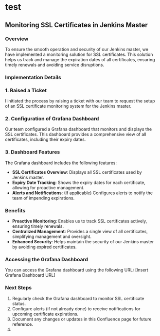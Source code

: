 # test

## Monitoring SSL Certificates in Jenkins Master

### Overview

To ensure the smooth operation and security of our Jenkins master, we have implemented a monitoring solution for SSL certificates. This solution helps us track and manage the expiration dates of all certificates, ensuring timely renewals and avoiding service disruptions.

### Implementation Details

### 1. Raised a Ticket

I initiated the process by raising a ticket with our team to request the setup of an SSL certificate monitoring system for the Jenkins master.

### 2. Configuration of Grafana Dashboard

Our team configured a Grafana dashboard that monitors and displays the SSL certificates. This dashboard provides a comprehensive view of all certificates, including their expiry dates.

### 3. Dashboard Features

The Grafana dashboard includes the following features:

- **SSL Certificates Overview**: Displays all SSL certificates used by Jenkins master.
- **Expiry Date Tracking**: Shows the expiry dates for each certificate, allowing for proactive management.
- **Alerts and Notifications**: (If applicable) Configures alerts to notify the team of impending expirations.

### Benefits

- **Proactive Monitoring**: Enables us to track SSL certificates actively, ensuring timely renewals.
- **Centralized Management**: Provides a single view of all certificates, simplifying management and oversight.
- **Enhanced Security**: Helps maintain the security of our Jenkins master by avoiding expired certificates.

### Accessing the Grafana Dashboard

You can access the Grafana dashboard using the following URL: [Insert Grafana Dashboard URL]

### Next Steps

1. Regularly check the Grafana dashboard to monitor SSL certificate status.
2. Configure alerts (if not already done) to receive notifications for upcoming certificate expirations.
3. Document any changes or updates in this Confluence page for future reference.
4. 
